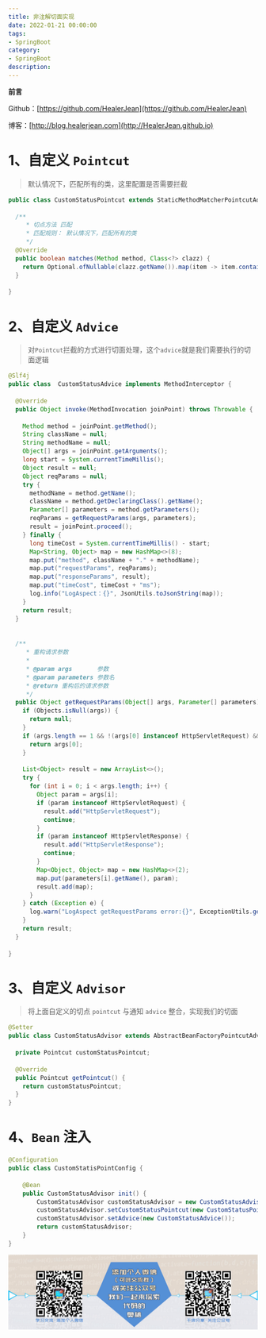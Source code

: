 ```yaml
---
title: 非注解切面实现
date: 2022-01-21 00:00:00
tags: 
- SpringBoot
category: 
- SpringBoot
description: 
---
```


**前言**     

 Github：[https://github.com/HealerJean](https://github.com/HealerJean)         

 博客：[http://blog.healerjean.com](http://HealerJean.github.io)          



# 1、自定义 `Pointcut`

> 默认情况下，匹配所有的类，这里配置是否需要拦截

```java
public class CustomStatusPointcut extends StaticMethodMatcherPointcutAdvisor {

  /**
     * 切点方法 匹配
     * 匹配规则： 默认情况下，匹配所有的类
     */
  @Override
  public boolean matches(Method method, Class<?> clazz) {
    return Optional.ofNullable(clazz.getName()).map(item -> item.contains("Controller")).orElse(false);
  }

}

```



# 2、自定义 `Advice`

> 对`Pointcut`拦截的方式进行切面处理，这个`advice`就是我们需要执行的切面逻辑

```java
@Slf4j
public class  CustomStatusAdvice implements MethodInterceptor {

  @Override
  public Object invoke(MethodInvocation joinPoint) throws Throwable {

    Method method = joinPoint.getMethod();
    String className = null;
    String methodName = null;
    Object[] args = joinPoint.getArguments();
    long start = System.currentTimeMillis();
    Object result = null;
    Object reqParams = null;
    try {
      methodName = method.getName();
      className = method.getDeclaringClass().getName();
      Parameter[] parameters = method.getParameters();
      reqParams = getRequestParams(args, parameters);
      result = joinPoint.proceed();
    } finally {
      long timeCost = System.currentTimeMillis() - start;
      Map<String, Object> map = new HashMap<>(8);
      map.put("method", className + "." + methodName);
      map.put("requestParams", reqParams);
      map.put("responseParams", result);
      map.put("timeCost", timeCost + "ms");
      log.info("LogAspect：{}", JsonUtils.toJsonString(map));
    }
    return result;
  }


  /**
     * 重构请求参数
     *
     * @param args       参数
     * @param parameters 参数名
     * @return 重构后的请求参数
     */
  public Object getRequestParams(Object[] args, Parameter[] parameters) {
    if (Objects.isNull(args)) {
      return null;
    }
    if (args.length == 1 && !(args[0] instanceof HttpServletRequest) && !(args[0] instanceof HttpServletResponse)) {
      return args[0];
    }

    List<Object> result = new ArrayList<>();
    try {
      for (int i = 0; i < args.length; i++) {
        Object param = args[i];
        if (param instanceof HttpServletRequest) {
          result.add("HttpServletRequest");
          continue;
        }
        if (param instanceof HttpServletResponse) {
          result.add("HttpServletResponse");
          continue;
        }
        Map<Object, Object> map = new HashMap<>(2);
        map.put(parameters[i].getName(), param);
        result.add(map);
      }
    } catch (Exception e) {
      log.warn("LogAspect getRequestParams error:{}", ExceptionUtils.getStackTrace(e));
    }
    return result;
  }

}
```



# 3、自定义 `Advisor`

> 将上面自定义的切点 `pointcut` 与通知 `advice` 整合，实现我们的切面
>
> 

```java
@Setter
public class CustomStatusAdvisor extends AbstractBeanFactoryPointcutAdvisor {

  private Pointcut customStatusPointcut;

  @Override
  public Pointcut getPointcut() {
    return customStatusPointcut;
  }
}

```



# 4、`Bean` 注入

```java
@Configuration
public class CustomStatisPointConfig {

    @Bean
    public CustomStatusAdvisor init() {
        CustomStatusAdvisor customStatusAdvisor = new CustomStatusAdvisor();
        customStatusAdvisor.setCustomStatusPointcut(new CustomStatusPointcut());
        customStatusAdvisor.setAdvice(new CustomStatusAdvice());
        return customStatusAdvisor;
    }
}

```







![ContactAuthor](https://raw.githubusercontent.com/HealerJean/HealerJean.github.io/master/assets/img/artical_bottom.jpg)



<!-- Gitalk 评论 start  -->

<link rel="stylesheet" href="https://unpkg.com/gitalk/dist/gitalk.css">

<script src="https://unpkg.com/gitalk@latest/dist/gitalk.min.js"></script> 
<div id="gitalk-container"></div>    
 <script type="text/javascript">
    var gitalk = new Gitalk({
		clientID: `1d164cd85549874d0e3a`,
		clientSecret: `527c3d223d1e6608953e835b547061037d140355`,
		repo: `HealerJean.github.io`,
		owner: 'HealerJean',
		admin: ['HealerJean'],
		id: 'Jsf2UYSwtBycupW5',
    });
    gitalk.render('gitalk-container');
</script> 




<!-- Gitalk end -->



